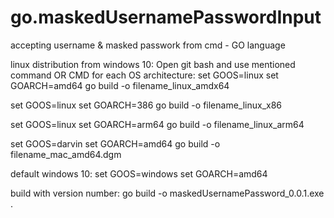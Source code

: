 # go.maskedUsernamePasswordInput
accepting username &amp; masked passwork from cmd - GO language

linux distribution from windows 10:
Open git bash and use mentioned command OR  CMD for each OS architecture:
set GOOS=linux set 
GOARCH=amd64 
go build -o filename_linux_amdx64

set GOOS=linux
set GOARCH=386
go build -o filename_linux_x86

set GOOS=linux
set GOARCH=arm64
go build -o filename_linux_arm64

set GOOS=darvin
set GOARCH=amd64
go build -o filename_mac_amd64.dgm

default windows 10:
set GOOS=windows
set GOARCH=amd64


build with version number:
go build -o maskedUsernamePassword_0.0.1.exe .
